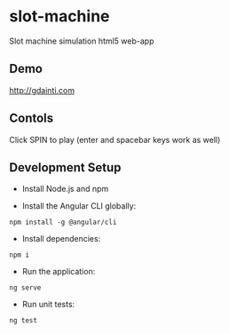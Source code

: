 # slot-machine
Slot machine simulation html5 web-app
## Demo
http://gdainti.com

## Contols
Click SPIN to play (enter and spacebar keys work as well)

## Development Setup

- Install Node.js and npm

- Install the Angular CLI globally:

```
npm install -g @angular/cli
```

- Install dependencies:

```
npm i
```

- Run the application:

```
ng serve
```

- Run unit tests:

```
ng test
```
